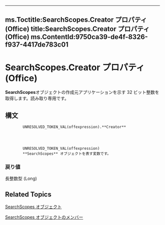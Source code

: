 

---
ms.Toctitle:SearchScopes.Creator プロパティ (Office)
title:SearchScopes.Creator プロパティ (Office)
ms.ContentId:9750ca39-de4f-8326-f937-4417de783c01
---
# SearchScopes.Creator プロパティ (Office)




**SearchScopes**オブジェクトの作成元アプリケーションを示す 32 ビット整数を取得します。読み取り専用です。

## 構文

            UNRESOLVED_TOKEN_VAL(offexpression).**Creator**




            UNRESOLVED_TOKEN_VAL(offexpression)
            **SearchScopes** オブジェクトを表す変数です。

### 戻り値
長整数型 (Long)





## Related Topics

[SearchScopes オブジェクト](ec42a522-13f3-319b-9453-a5b78c61e74c.md)

[SearchScopes オブジェクトのメンバー](2e4ad88b-25ba-02d1-b7ea-d850db076357.md)




